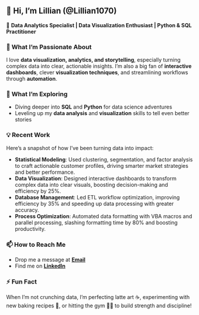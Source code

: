 ## 👋 Hi, I’m Lillian (@Lillian1070)  
🔹 **Data Analytics Specialist | Data Visualization Enthusiast | Python & SQL Practitioner**  

### 👀 What I’m Passionate About  
I love **data visualization, analytics, and storytelling**, especially turning complex data into clear, actionable insights. I’m also a big fan of **interactive dashboards**, clever **visualization techniques**, and streamlining workflows through **automation**.

### 🌱 What I’m Exploring  
- Diving deeper into **SQL** and **Python** for data science adventures  
- Leveling up my **data analysis** and **visualization** skills to tell even better stories

### 💡 Recent Work  
Here’s a snapshot of how I’ve been turning data into impact:  

- **Statistical Modeling**: Used clustering, segmentation, and factor analysis to craft actionable customer profiles, driving smarter market strategies and better performance.  
- **Data Visualization**: Designed interactive dashboards to transform complex data into clear visuals, boosting decision-making and efficiency by 25%.  
- **Database Management**: Led ETL workflow optimization, improving efficiency by 35% and speeding up data processing with greater accuracy.  
- **Process Optimization**: Automated data formatting with VBA macros and parallel processing, slashing formatting time by 80% and boosting productivity.

### 📫 How to Reach Me  
- Drop me a message at [**Email**](mailto:lillianlin1070@gmail.com)  
- Find me on [**LinkedIn**](http://www.linkedin.com/in/lillian-lin-/)  

### ⚡ Fun Fact  
When I’m not crunching data, I’m perfecting latte art ☕, experimenting with new baking recipes 🍪, or hitting the gym 🏋️‍♀️ to build strength and discipline!

<!---
Lillian1070/Lillian1070 is a ✨ special ✨ repository because its `README.md` (this file) appears on your GitHub profile.
You can click the Preview link to take a look at your changes.
--->  
